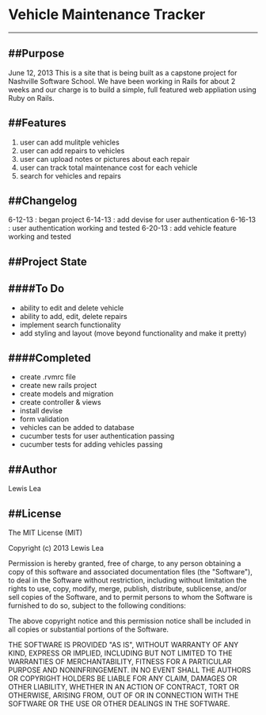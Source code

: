 # Vehicle Maintenance Tracker
-----------

##Purpose
------
June 12, 2013
This is a site that is being built as a capstone project for Nashville Software School.  We have been working in Rails for about 2 weeks and our charge is to build a simple, full featured web appliation using Ruby on Rails.

##Features
------
1. user can add mulitple vehicles
2. user can add repairs to vehicles
3. user can upload notes or pictures about each repair
4. user can track total maintenance cost for each vehicle
5. search for vehicles and repairs

##Changelog
-----
6-12-13 :  began project
6-14-13 : add devise for user authentication
6-16-13 : user authentication working and tested
6-20-13 : add vehicle feature working and tested


##Project State
-----

####To Do
---
- ability to edit and delete vehicle
- ability to add, edit, delete repairs
- implement search functionality
- add styling and layout (move beyond functionality and make it pretty)

####Completed
----
- create .rvmrc file
- create new rails project
- create models and migration
- create controller & views
- install devise
- form validation
- vehicles can be added to database
- cucumber tests for user authentication passing
- cucumber tests for adding vehicles passing


##Author
------
Lewis Lea

##License
------
The MIT License (MIT)

Copyright (c) 2013 Lewis Lea

Permission is hereby granted, free of charge, to any person obtaining a copy of this software and associated documentation files (the "Software"), to deal in the Software without restriction, including without limitation the rights to use, copy, modify, merge, publish, distribute, sublicense, and/or sell copies of the Software, and to permit persons to whom the Software is furnished to do so, subject to the following conditions:

The above copyright notice and this permission notice shall be included in all copies or substantial portions of the Software.

THE SOFTWARE IS PROVIDED "AS IS", WITHOUT WARRANTY OF ANY KIND, EXPRESS OR IMPLIED, INCLUDING BUT NOT LIMITED TO THE WARRANTIES OF MERCHANTABILITY, FITNESS FOR A PARTICULAR PURPOSE AND NONINFRINGEMENT. IN NO EVENT SHALL THE AUTHORS OR COPYRIGHT HOLDERS BE LIABLE FOR ANY CLAIM, DAMAGES OR OTHER LIABILITY, WHETHER IN AN ACTION OF CONTRACT, TORT OR OTHERWISE, ARISING FROM, OUT OF OR IN CONNECTION WITH THE SOFTWARE OR THE USE OR OTHER DEALINGS IN THE SOFTWARE.
